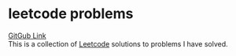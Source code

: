 # leetcode problems
[GitGub Link](https://github.com/janarw)  
This is a collection of [Leetcode](https://leetcode.com/) solutions to problems I have solved.
